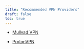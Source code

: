 ```yaml
---
title: "Recommended VPN Providers"
draft: false
toc: true
---
```


- [Mullvad VPN](https://mullvad.net/en/) 

- [ProtonVPN](https://protonvpn.com/)